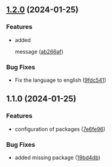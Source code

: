 

## [1.2.0](https://github.com/jojosuelobo/teste-changelog/compare/1.1.0...1.2.0) (2024-01-25)


### Features

* added <p> message ([ab266af](https://github.com/jojosuelobo/teste-changelog/commit/ab266affc4900f7f6adef0d3035d5a1831271d5f))


### Bug Fixes

* Fix the language to english ([9fdc541](https://github.com/jojosuelobo/teste-changelog/commit/9fdc54125b948ec52cf4024462a85fa113008f56))

## 1.1.0 (2024-01-25)


### Features

* configuration of packages ([7e6fe96](https://github.com/jojosuelobo/teste-changelog/commit/7e6fe965105d21f4fb60f2b10eb236401473d8f0))


### Bug Fixes

* added missing package ([19bd4db](https://github.com/jojosuelobo/teste-changelog/commit/19bd4dba30bf64500b9819294d70b2fe7cc44116))

